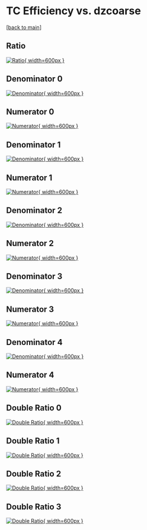 # TC Efficiency vs. dzcoarse

[[back to main](./)]



## Ratio

[![Ratio](../mtv/var/TC_base_13_0_eff_dzcoarse.png){ width=600px }](../mtv/var/TC_base_13_0_eff_dzcoarse.pdf)

## Denominator 0

[![Denominator](../mtv/den/TC_base_13_0_eff_dzcoarse_den0.png){ width=600px }](../mtv/den/TC_base_13_0_eff_dzcoarse_den0.pdf)

## Numerator 0

[![Numerator](../mtv/num/TC_base_13_0_eff_dzcoarse_num0.png){ width=600px }](../mtv/num/TC_base_13_0_eff_dzcoarse_num0.pdf)

## Denominator 1

[![Denominator](../mtv/den/TC_base_13_0_eff_dzcoarse_den1.png){ width=600px }](../mtv/den/TC_base_13_0_eff_dzcoarse_den1.pdf)

## Numerator 1

[![Numerator](../mtv/num/TC_base_13_0_eff_dzcoarse_num1.png){ width=600px }](../mtv/num/TC_base_13_0_eff_dzcoarse_num1.pdf)

## Denominator 2

[![Denominator](../mtv/den/TC_base_13_0_eff_dzcoarse_den2.png){ width=600px }](../mtv/den/TC_base_13_0_eff_dzcoarse_den2.pdf)

## Numerator 2

[![Numerator](../mtv/num/TC_base_13_0_eff_dzcoarse_num2.png){ width=600px }](../mtv/num/TC_base_13_0_eff_dzcoarse_num2.pdf)

## Denominator 3

[![Denominator](../mtv/den/TC_base_13_0_eff_dzcoarse_den3.png){ width=600px }](../mtv/den/TC_base_13_0_eff_dzcoarse_den3.pdf)

## Numerator 3

[![Numerator](../mtv/num/TC_base_13_0_eff_dzcoarse_num3.png){ width=600px }](../mtv/num/TC_base_13_0_eff_dzcoarse_num3.pdf)

## Denominator 4

[![Denominator](../mtv/den/TC_base_13_0_eff_dzcoarse_den4.png){ width=600px }](../mtv/den/TC_base_13_0_eff_dzcoarse_den4.pdf)

## Numerator 4

[![Numerator](../mtv/num/TC_base_13_0_eff_dzcoarse_num4.png){ width=600px }](../mtv/num/TC_base_13_0_eff_dzcoarse_num4.pdf)

## Double Ratio 0

[![Double Ratio](../mtv/ratio/TC_base_13_0_eff_dzcoarse_ratio0.png){ width=600px }](../mtv/ratio/TC_base_13_0_eff_dzcoarse_ratio0.pdf)

## Double Ratio 1

[![Double Ratio](../mtv/ratio/TC_base_13_0_eff_dzcoarse_ratio1.png){ width=600px }](../mtv/ratio/TC_base_13_0_eff_dzcoarse_ratio1.pdf)

## Double Ratio 2

[![Double Ratio](../mtv/ratio/TC_base_13_0_eff_dzcoarse_ratio2.png){ width=600px }](../mtv/ratio/TC_base_13_0_eff_dzcoarse_ratio2.pdf)

## Double Ratio 3

[![Double Ratio](../mtv/ratio/TC_base_13_0_eff_dzcoarse_ratio3.png){ width=600px }](../mtv/ratio/TC_base_13_0_eff_dzcoarse_ratio3.pdf)

